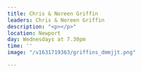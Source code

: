 ```yaml
---
title: Chris & Noreen Griffin
leaders: Chris & Noreen Griffin
description: "<p></p>"
location: Newport
day: Wednesdays at 7.30pm
time: ''
image: "/v1631719363/griffins_dmmjjt.png"

---
```

